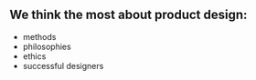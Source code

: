 ## We think the most about product design:

- methods
- philosophies
- ethics
- successful designers
